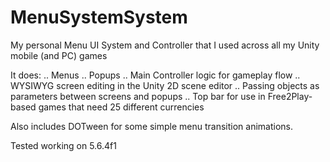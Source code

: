 # MenuSystemSystem
My personal Menu UI System and Controller that I used across all my Unity mobile (and PC) games

It does:
.. Menus
.. Popups
.. Main Controller logic for gameplay flow
.. WYSIWYG screen editing in the Unity 2D scene editor
.. Passing objects as parameters between screens and popups
.. Top bar for use in Free2Play-based games that need 25 different currencies

Also includes DOTween for some simple menu transition animations.

Tested working on 5.6.4f1 
